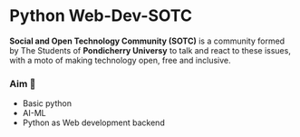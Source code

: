 # Python Web-Dev-SOTC
**Social and Open Technology Community (SOTC)** is a community formed by The Students of **Pondicherry Universy** to talk and react to these issues, with a moto of making technology open, free and inclusive.



### Aim :dart:
* Basic python
* AI-ML
* Python as Web development backend
